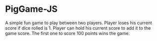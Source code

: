 # PigGame-JS
A simple fun game to play between two players.
Player loses his current score if dice rolled is 1.
Player can hold his current score to add it to the game score.
The first one to score 100 points wins the game.


